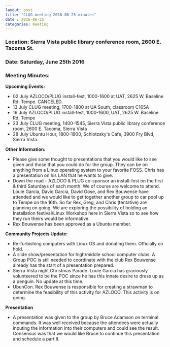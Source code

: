 ```yaml
---
layout: post
title: "CLUG meeting 2016-06-25 minutes"
date : 2016-06-25
categories: meeting
---
```

### Location: Sierra Vista public library conference room, 2600 E. Tacoma St.

### Date: Saturday, June 25th 2016

### Meeting Minutes:

**Upcoming Events:**

 * 02 July AZLOCO/PLUG install-fest, 1000-1600 at UAT, 2625 W. Baseline Rd. Tempe.  CANCELED.
 * 13 July CLUG meeting, 1700-1800 at UA South, classroom C165A
 * 16 July AZLOCO/PLUG install-fest, 1000-1600, UAT, 2625 W. Baseline Rd, Tempe
 * 23 July CLUG meeting, 1400-1545, Sierra Vista public library conference room, 2600 E. Tacoma, Sierra Vista
 * 28 July Ubuntu Hour, 1800-1900, Schlotzsky's Cafe, 3900 Fry Blvd, Sierra Vista.
 
**Other Information:**

 * Please give some thought to presentations that you would like to see given and those that you could do for the group.  They can be on anything from a Linux operating system to your favorite FOSS.  Chris has a presentation on his LAN that he wants to give.  
 * Down the road – AZLOCO & PLUG co-sponsor an install-fest on the first & third Saturdays of each month.  We of course are welcome to attend.  Louie Garcia, David Garcia, David Gose, and Rex Bouwense have attended and we would like to get together another group to car pool up to Tempe on the 16th.  So far Rex, Greg, and Chris (tentative) are planning on going.  We are exploring the possibility of holding an Installation festival/Linux Workshop here in Sierra Vista so to see how they run theirs would be informative.
 * Rex Bouwense has been approved as a Ubuntu member.
  
**Community Projects Update:**

 * Re-furbishing computers with Linux OS and donating them.  Officially on hold.
 * A slide show/presentation for high/middle school computer clubs.  A Group POC is still needed to coordinate with the club Rex Bouwense already has the start of a presentation prepared. 
 * Sierra Vista night Christmas Parade.  Louie Garcia has graciously volunteered to be the POC since he has this innate desire to dress up as a penguin.  No update at this time.
 * UbunCon. Rex Bouwense is responsible for creating a strawman to determine the feasibility of this activity for AZLOCO.  This activity is on going.

**Presentation**

 * A presentation was given to the group by Bruce Adamson on terminal commands.  It was well received because the attendees were actually inputing the information into their computers and could see the result.  Consensus was that we would like Bruce to continue this presentation and schedule a part II.
  
